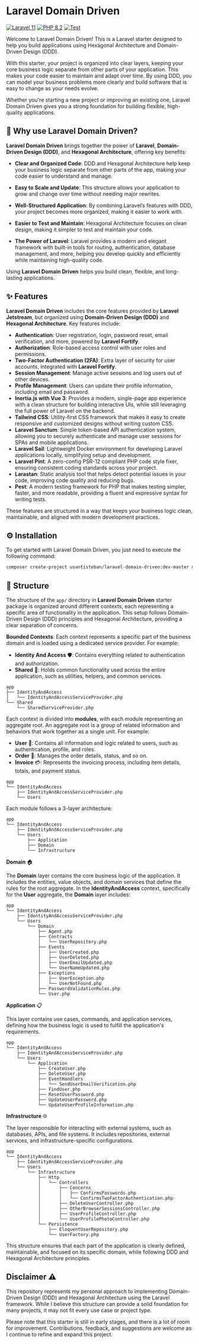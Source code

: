 # Laravel Domain Driven

<a href="https://laravel.com/docs/11.x"><img src="https://img.shields.io/badge/Laravel-11-FF2D20.svg?style=flat&logo=laravel" alt="Laravel 11"/></a>
<a href="https://www.php.net/releases/8.2/en.php"><img src="https://img.shields.io/badge/PHP-8.2-777BB4.svg?style=flat&logo=php" alt="PHP 8.2"/></a>
<a href="https://github.com/othercodes/laravel-domain-driven/actions/workflows/test.yml"><img src="https://github.com/othercodes/laravel-domain-driven/actions/workflows/test.yml/badge.svg" alt="Test"/></a>

Welcome to Laravel Domain Driven! This is a Laravel starter designed to help you build applications using Hexagonal
Architecture and Domain-Driven Design (DDD).

With this starter, your project is organized into clear layers, keeping your core business logic separate from other
parts of your application. This makes your code easier to maintain and adapt over time. By using DDD, you can model your
business problems more clearly and build software that is easy to change as your needs evolve.

Whether you're starting a new project or improving an existing one, Laravel Domain Driven gives you a strong foundation
for building flexible, high-quality applications.

## 🤔 Why use Laravel Domain Driven?

**Laravel Domain Driven** brings together the power of **Laravel**, **Domain-Driven Design (DDD)**, and **Hexagonal
Architecture**, offering key benefits:

- **Clear and Organized Code**: DDD and Hexagonal Architecture help keep your business logic separate from other parts
  of the app, making your code easier to understand and manage.

- **Easy to Scale and Update**: This structure allows your application to grow and change over time without needing
  major rewrites.

- **Well-Structured Application**: By combining Laravel’s features with DDD, your project becomes more organized, making
  it easier to work with.

- **Easier to Test and Maintain**: Hexagonal Architecture focuses on clean design, making it simpler to test and
  maintain your code.

- **The Power of Laravel**: Laravel provides a modern and elegant framework with built-in tools for routing,
  authentication, database management, and more, helping you develop quickly and efficiently while maintaining
  high-quality code.

Using **Laravel Domain Driven** helps you build clean, flexible, and long-lasting applications.

## ✨ Features

**Laravel Domain Driven** includes the core features provided by **Laravel Jetstream**, but organized using 
**Domain-Driven Design (DDD)** and **Hexagonal Architecture**. Key features include:

- **Authentication**: User registration, login, password reset, email verification, and more, powered by **Laravel
  Fortify**.
- **Authorization**: Role-based access control with user roles and permissions.
- **Two-Factor Authentication (2FA)**: Extra layer of security for user accounts, integrated with **Laravel Fortify**.
- **Session Management**: Manage active sessions and log users out of other devices.
- **Profile Management**: Users can update their profile information, including email and password.
- **Inertia.js with Vue 3**: Provides a modern, single-page app experience with a clean structure for building
  interactive UIs, while still leveraging the full power of Laravel on the backend.
- **Tailwind CSS**: Utility-first CSS framework that makes it easy to create responsive and customized designs without
  writing custom CSS.
- **Laravel Sanctum**: Simple token-based API authentication system, allowing you to securely authenticate and manage
  user sessions for SPAs and mobile applications.
- **Laravel Sail**: Lightweight Docker environment for developing Laravel applications locally, simplifying setup and
  development.
- **Laravel Pint**: A zero-config PSR-12 compliant PHP code style fixer, ensuring consistent coding standards across
  your project.
- **Larastan**: Static analysis tool that helps detect potential issues in your code, improving code quality and
  reducing bugs.
- **Pest**: A modern testing framework for PHP that makes testing simpler, faster, and more readable, providing a fluent
  and expressive syntax for writing tests.

These features are structured in a way that keeps your business logic clean, maintainable, and aligned with modern
development practices.

## ⚙️ Installation

To get started with Laravel Domain Driven, you just need to execute the following command:

```bash
composer create-project usantisteban/laravel-domain-driven:dev-master my-app
```

## 📁 Structure

The structure of the `app/` directory in **Laravel Domain Driven** starter package is organized around different
contexts, each representing a specific area of functionality in the application. This setup follows Domain-Driven
Design (DDD) principles and Hexagonal Architecture, providing a clear separation of concerns.

**Bounded Contexts**: Each context represents a specific part of the business domain and is loaded using a dedicated
service provider. For example:

* **Identity And Access** 🛡️: Contains everything related to authentication and authorization.
* **Shared** 🔄: Holds common functionality used across the entire application, such as utilities, helpers, and common
  services.

```
app
├── IdentityAndAccess
│   └── IdentityAndAccessServiceProvider.php
└── Shared
    └── SharedServiceProvider.php
```

Each context is divided into **modules**, with each module representing an aggregate root. An aggregate root is a group
of related information and behaviors that work together as a single unit. For example:

* **User** 👤: Contains all information and logic related to users, such as authentication, profile, and roles.
* **Order** 🛒: Manages the order details, status, and so on.
* **Invoice** 💳: Represents the invoicing process, including item details, totals, and payment status.

```
app
└── IdentityAndAccess
    ├── IdentityAndAccessServiceProvider.php
    └── Users
```

Each module follows a 3-layer architecture:

```
app
└── IdentityAndAccess
    ├── IdentityAndAccessServiceProvider.php
    └── Users
        ├── Application
        ├── Domain
        └── Infrastructure
```

**Domain** 🏠

The **Domain** layer contains the core business logic of the application. It includes the entities, value objects, and
domain services that define the rules for the root aggregate. In the **IdentityAndAccess** context, specifically for the
**User** aggregate, the **Domain** layer includes:

```
app
└── IdentityAndAccess
    ├── IdentityAndAccessServiceProvider.php
    └── Users
        └── Domain
            ├── Agent.php
            ├── Contracts
            │   └── UserRepository.php
            ├── Events
            │   ├── UserCreated.php
            │   ├── UserDeleted.php
            │   ├── UserEmailUpdated.php
            │   └── UserNameUpdated.php
            ├── Exceptions
            │   ├── UserException.php
            │   └── UserNotFound.php
            ├── PasswordValidationRules.php
            └── User.php

```

**Application** 📋

This layer contains use cases, commands, and application services, defining how the business logic is used to
fulfill the application's requirements.

```
app
└── IdentityAndAccess
    ├── IdentityAndAccessServiceProvider.php
    └── Users
        └── Application
            ├── CreateUser.php
            ├── DeleteUser.php
            ├── EventHandlers
            │   └── SendUserEmailVerification.php
            ├── FindUser.php
            ├── ResetUserPassword.php
            ├── UpdateUserPassword.php
            └── UpdateUserProfileInformation.php
```

**Infrastructure** 🌐

The layer responsible for interacting with external systems, such as databases, APIs, and file systems. It includes
repositories, external services, and infrastructure-specific configurations.

```
app
└── IdentityAndAccess
    ├── IdentityAndAccessServiceProvider.php
    └── Users
        └── Infrastructure
            ├── Http
            │   └── Controllers
            │       ├── Concerns
            │       │   ├── ConfirmsPasswords.php
            │       │   └── ConfirmsTwoFactorAuthentication.php
            │       ├── DeleteUserController.php
            │       ├── OtherBrowserSessionsController.php
            │       ├── UserProfileController.php
            │       └── UserProfilePhotoController.php
            └── Persistence
                ├── EloquentUserRepository.php
                └── UserFactory.php
```

This structure ensures that each part of the application is clearly defined, maintainable, and focused on its specific
domain, while following DDD and Hexagonal Architecture principles.

## Disclaimer ⚠️

This repository represents my personal approach to implementing Domain-Driven Design (DDD) and Hexagonal Architecture
using the Laravel framework. While I believe this structure can provide a solid foundation for many projects, it may not
fit every use case or project type.

Please note that this starter is still in early stages, and there is a lot of room for improvement. Contributions,
feedback, and suggestions are welcome as I continue to refine and expand this project.
